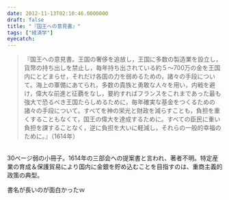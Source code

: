```yaml
---
date: 2012-11-13T02:10:46.0000000
draft: false
title: "『国王への意見書』"
tags: ["経済学"]
eyecatch: 
---
```


<blockquote>
<p>『国王への意見書。王国の奢侈を追放し，王国に多数の製造業を設立し，貨幣の持ち出しを禁止し，毎年持ち出されている約５～700万の金を王国内にとどまらせ，それだけ各国の力を弱めるための，諸々の手段について。海上の軍備にあてられ，多数の貴族と勇敢な人々を用い，内戦を避け，偉大な前進と征覇をなし，要約すればフランスをこれまであった最も強大で恐るべき王国たらしめるために，毎年確実な基金をつくるための諸々の手段について。すべてを神の栄光と財政を減らすことも，負担を重くすることもなくて，国王の偉大を達成するために。すべての臣民に重い負担を課することなく，逆に負担を大いに軽減し，それらの一般的幸福のために。』（1614年）</p>

</blockquote>
<p><br />
30ページ弱の小冊子。1614年の三部会への提案書と言われ、著者不明。特定産業の育成＆保護貿易により国内に金銀を貯め込むことを目指すのは、重商主義的政策の典型。</p><p>書名が長いのが面白かったｗ</p>
